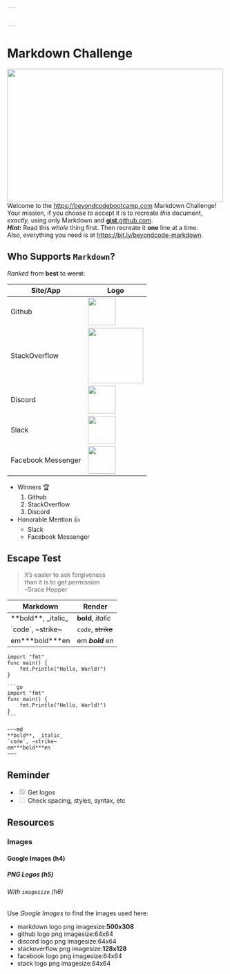 ```yaml
---


---
```


<h1 id="markdown-challenge">Markdown Challenge</h1>
<p><img src="https://upload.wikimedia.org/wikipedia/commons/thumb/4/48/Markdown-mark.svg/1024px-Markdown-mark.svg.png" alt="" width="500" height="308"><br>
Welcome to the <a href="https://beyondcodebootcamp.com">https://beyondcodebootcamp.com</a> Markdown Challenge!<br>
Your mission, if you choose to accept it is to recreate <em>this</em> document, <em>exactly,</em> using only Markdown and <a href="gist.github.com"><strong>gist</strong>.github.com</a>.<br>
<em><strong>Hint:</strong></em> Read this <em>whole</em> thing first. Then recreate it <strong>one</strong> line at a time.<br>
Also, everything you need is at <a href="https://bit.ly/beyondcode-markdown">https://bit.ly/beyondcode-markdown</a>.</p>
<h2 id="who-supports-markdown">Who Supports <code>Markdown</code>?</h2>
<p><em>Ranked</em> from <strong>best</strong> to <s>worst</s>:</p>

<table>
<thead>
<tr>
<th><strong>Site/App</strong></th>
<th><strong>Logo</strong></th>
</tr>
</thead>
<tbody>
<tr>
<td>Github</td>
<td><img src="https://cdn-icons-png.flaticon.com/512/25/25231.png" alt="" width="64" height="64"></td>
</tr>
<tr>
<td>StackOverflow</td>
<td><img src="https://www.vectorlogo.zone/logos/stackoverflow/stackoverflow-ar21.png" alt="" width="128" height="128"></td>
</tr>
<tr>
<td>Discord</td>
<td><img src="https://static-00.iconduck.com/assets.00/discord-icon-512x512-xtx725no.png" alt="" width="64" height="64"></td>
</tr>
<tr>
<td>Slack</td>
<td><img src="https://upload.wikimedia.org/wikipedia/commons/thumb/d/d5/Slack_icon_2019.svg/2048px-Slack_icon_2019.svg.png" alt="" width="64" height="64"></td>
</tr>
<tr>
<td>Facebook Messenger</td>
<td><img src="https://upload.wikimedia.org/wikipedia/commons/thumb/6/6c/Facebook_Messenger_logo_2018.svg/2048px-Facebook_Messenger_logo_2018.svg.png" alt="" width="64" height="64"></td>
</tr>
</tbody>
</table><ul>
<li>Winners 🏆
<ol>
<li>Github</li>
<li>StackOverflow</li>
<li>Discord</li>
</ol>
</li>
<li>Honorable Mention 👍
<ul>
<li>Slack</li>
<li>Facebook Messenger</li>
</ul>
</li>
</ul>
<h2 id="escape-test">Escape Test</h2>
<blockquote>
<p>It’s easier to ask forgiveness<br>
than it is to get permission<br>
-Grace Hopper</p>
</blockquote>

<table>
<thead>
<tr>
<th><strong>Markdown</strong></th>
<th><strong>Render</strong></th>
</tr>
</thead>
<tbody>
<tr>
<td>**bold**, _italic_</td>
<td><strong>bold</strong>, <em>italic</em></td>
</tr>
<tr>
<td>`code`, ~strike~</td>
<td><code>code</code>, <s>strike</s></td>
</tr>
<tr>
<td>em***bold***en</td>
<td>em <em><strong>bold</strong></em> en</td>
</tr>
</tbody>
</table><pre class=" language-java"><code class="prism  language-java"><span class="token keyword">import</span> <span class="token string">"fmt"</span>
func <span class="token function">main</span><span class="token punctuation">(</span><span class="token punctuation">)</span> <span class="token punctuation">{</span>
	fmt<span class="token punctuation">.</span><span class="token function">Println</span><span class="token punctuation">(</span><span class="token string">"Hello, World!"</span><span class="token punctuation">)</span>
<span class="token punctuation">}</span>
</code></pre>
<pre><code>```go
import "fmt"
func main() {
	fmt.Println("Hello, World!")
}
```
</code></pre>
<pre><code>~~~md
**bold**, _italic_
`code`, ~strike~
em***bold***en
~~~
</code></pre>
<h2 id="reminder">Reminder</h2>
<ul>
<li class="task-list-item"><input type="checkbox" class="task-list-item-checkbox" checked="true" disabled=""> Get logos</li>
<li class="task-list-item"><input type="checkbox" class="task-list-item-checkbox" disabled=""> Check spacing, styles, syntax, etc</li>
</ul>
<h2 id="resources">Resources</h2>
<h3 id="images">Images</h3>
<h4 id="google-images-h4">Google Images (h4)</h4>
<h5 id="png-logos-h5">PNG Logos (h5)</h5>
<h6 id="with-imagesize-h6">With <code>imagesize</code> (h6)</h6>
<p>Use <em>Google Images</em> to find the images used here:</p>
<ul>
<li>markdown logo png imagesize:<strong>500x308</strong></li>
<li>github logo png imagesize:64x64</li>
<li>discord logo png imagesize:64x64</li>
<li>stackoverflow png imagesize:<strong>128x128</strong></li>
<li>facebook logo png imagesize:64x64</li>
<li>stack logo png imagesize:64x64</li>
</ul>


